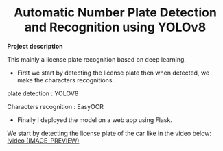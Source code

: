 <H1 align="center">Automatic Number Plate Detection and Recognition using YOLOv8</H1>

**Project description**

This mainly a license plate recognition based on deep learning.

- First we start by detecting the license plate then when detected, we make the characters recognitions.

plate detection : YOLOV8 

Characters recognition : EasyOCR

- Finally I deployed the model on a web app using Flask.


We start by detecting the license plate of the car like in the video below:
[!video (IMAGE_PREVIEW)](https://github.com/MERYX-bh/Car-plate-recognition/blob/main/t%C3%A9l%C3%A9chargement.mp4)
